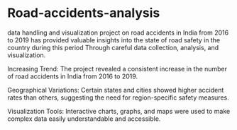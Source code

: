 # Road-accidents-analysis
data handling and visualization project on road accidents in India from 2016 to 2019 has provided valuable insights into the state of road safety in the country during this period Through careful data collection, analysis, and visualization.

Increasing Trend: The project revealed a consistent increase in the number of road accidents in India from 2016 to 2019.

Geographical Variations: Certain states and cities showed higher accident rates than others, suggesting the need for region-specific safety measures.

Visualization Tools: Interactive charts, graphs, and maps were used to make complex data easily understandable and accessible.


